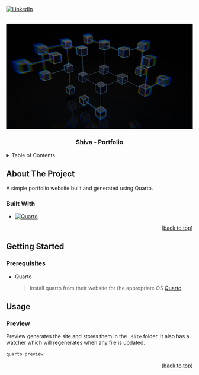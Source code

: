<a name="readme-top"></a>
[![LinkedIn][linkedin-shield]][linkedin-url]


<!-- PROJECT LOGO -->
<br />
<div align="center">
  <a href="https://github.com/mshiva/mshiva.github.io">
    <img src="assets/images/profile_bg.jpg" alt="Logo">
  </a>

  <h3 align="center">Shiva - Portfolio</h3>

</div>


<!-- TABLE OF CONTENTS -->
<details>
  <summary>Table of Contents</summary>
  <ol>
    <li>
      <a href="#about-the-project">About The Project</a>
      <ul>
        <li><a href="#built-with">Built With</a></li>
      </ul>
    </li>
    <li>
      <a href="#getting-started">Getting Started</a>
      <ul>
        <li><a href="#prerequisites">Prerequisites</a></li>        
      </ul>
    </li>
    <li><a href="#usage">Usage</a></li>
  </ol>
</details>


<!-- ABOUT THE PROJECT -->
## About The Project

A simple portfolio website built and generated using Quarto.

### Built With

* [![Quarto][Quarto]][Quarto-url]

<p align="right">(<a href="#readme-top">back to top</a>)</p>

<!-- GETTING STARTED -->
## Getting Started

### Prerequisites

* Quarto
  > Install quarto from their website for the appropriate OS [Quarto][Quarto-url]

<!-- USAGE EXAMPLES -->
## Usage

### Preview

Preview generates the site and stores them in the `_site` folder. It also has a watcher which will regenerates when any file is updated.

```bash
quarto preview
```

<p align="right">(<a href="#readme-top">back to top</a>)</p>


<!-- MARKDOWN LINKS & IMAGES -->
<!-- https://www.markdownguide.org/basic-syntax/#reference-style-links -->
[linkedin-shield]: https://img.shields.io/badge/-LinkedIn-black.svg?style=for-the-badge&logo=linkedin&colorB=555
[linkedin-url]: https://linkedin.com/in/sivabalanmuthukumar

[Quarto]: https://img.shields.io/badge/quarto-000000?style=for-the-badge&logo=quarto&logoColor=white
[Quarto-url]: https://quarto.org/docs/get-started/